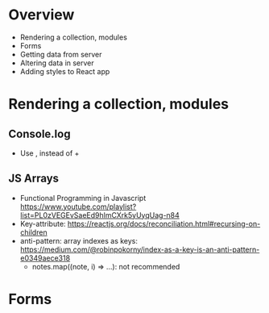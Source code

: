 # Overview
- Rendering a collection, modules
- Forms
- Getting data from server
- Altering data in server
- Adding styles to React app
# Rendering a collection, modules
## Console.log
- Use , instead of +
## JS Arrays
- Functional Programming in Javascript https://www.youtube.com/playlist?list=PL0zVEGEvSaeEd9hlmCXrk5yUyqUag-n84
- Key-attribute: https://reactjs.org/docs/reconciliation.html#recursing-on-children
- anti-pattern: array indexes as keys: https://medium.com/@robinpokorny/index-as-a-key-is-an-anti-pattern-e0349aece318
  - notes.map((note, i) => ...): not recommended

# Forms
